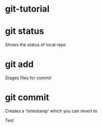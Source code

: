 # git-tutorial

# git status
Shows the status of local repo

# git add
Stages files for commit

# git commit 
Creates a 'timestamp' which you can revert to


Test
